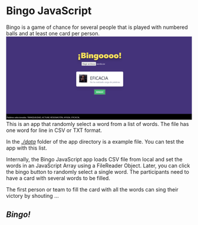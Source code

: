 # Bingo JavaScript

Bingo is a game of chance for several people that is played with numbered balls and at least one card per person.
![enter image description here](https://raw.githubusercontent.com/pedrozopayares/Bingo-JavaScript/main/img/bingo.png)
This is an app that randomly select a word from a list of words. The file has one word for line in CSV or TXT format.

In the *[./data](https://github.com/pedrozopayares/Bingo-JavaScript/tree/main/data)* folder of the app directory is a example file. You can test the app with this list.

Internally, the Bingo JavaScript app loads CSV file from local and set the words in an JavaScript Array using a FileReader Object. Later, you can click the bingo button to randomly select a single word. The participants need to have a card with several words to be filled.

The first person or team to fill the card with all the words can sing their victory by shouting ...

## *Bingo!*
